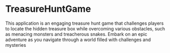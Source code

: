 # TreasureHuntGame
This application is an engaging treasure hunt game that challenges players to locate the hidden treasure box while overcoming various obstacles, such as menacing monsters and treacherous snakes. Embark on an epic adventure as you navigate through a world filled with challenges and mysteries
